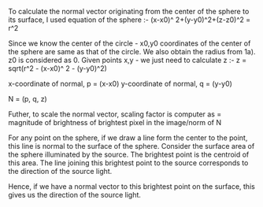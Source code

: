 To calculate the normal vector originating from the center of the sphere to its surface, I used equation of the sphere :-
(x-x0)^ 2+(y-y0)^2+(z-z0)^2 = r^2

Since we know the center of the circle - x0,y0 coordinates of the center of the sphere are same as that of the circle. We also obtain the radius from 1a). 
z0 is considered as 0.
Given points x,y - we just need to calculate z :-
z = sqrt(r^2 - (x-x0)^ 2 - (y-y0)^2)

x-coordinate of normal, p = (x-x0)
y-coordinate of normal, q = (y-y0)

N = (p, q, z)

Futher, to scale the normal vector, scaling factor is computer as = magnitude of brightness of brightest pixel in the image/norm of N


For any point on the sphere, if we draw a line form the center to the point, this line is normal to the surface of the sphere.
Consider the surface area of the sphere illuminated by the source. The brightest point is the centroid of this area. The line joining this brightest point to the source corresponds to the direction of the source light. 

Hence, if we have a normal vector to this brightest point on the surface, this gives us the direction of the source light.


